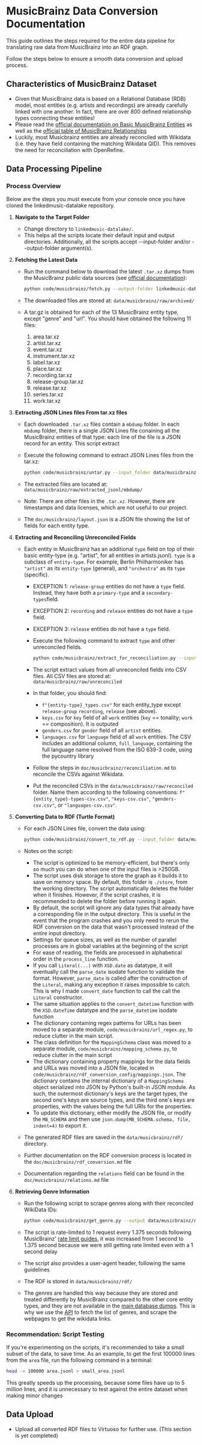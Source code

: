 # MusicBrainz Data Conversion Documentation

This guide outlines the steps required for the entire data pipeline for translating raw data from MusicBrainz into an RDF graph.

Follow the steps below to ensure a smooth data conversion and upload process.

## Characteristics of MusicBrainz Dataset

- Given that MusicBrainz data is based on a Relational Database (RDB) model, most entities (e.g. artists and recordings) are already carefully linked with one another. In fact, there are over 800 defined relationship types connecting these entities!
- Please read the [official documentation on Basic MusicBrainz Entities](//http://musicbrainz.org/doc/Terminology) as well as the [official table of MusicBrainz Relationships](https://musicbrainz.org/relationships)
- Luckily, most Musicbrainz entities are already reconciled with Wikidata (i.e. they have field containing the matching Wikidata QID). This removes the need for reconciliation with OpenRefine.

## Data Processing Pipeline

### Process Overview

Below are the steps you must execute from your console once you have cloned the linkedmusic-datalake repository.

1. **Navigate to the Target Folder**

    - Change directory to `linkedmusic-datalake/`.
    - This helps all the scripts locate their default input and output directories. Additionally, all the scripts accept  --input-folder and/or --output-folder argument(s).

2. **Fetching the Latest Data**

    - Run the command below to download the latest `.tar.xz` dumps from the MusicBrainz public data sources (see [official documentation](https://musicbrainz.org/doc/Development/JSON_Data_Dumps)):

        ```bash
        python code/musicbrainz/fetch.py --output-folder linkedmusic-datalake/data/musicbrainz/raw/archived/
        ```

    - The downloaded files are stored at:
        `data/musicbrainz/raw/archived/`
    - A tar.gz is obtained for each of the 13 MusicBrainz entity type, except "genre" and "url". You should have obtained the following 11 files:

        1. area.tar.xz
        2. artist.tar.xz
        3. event.tar.xz
        4. instrument.tar.xz
        5. label.tar.xz
        6. place.tar.xz
        7. recording.tar.xz
        8. release-group.tar.xz
        9. release.tar.xz
        10. series.tar.xz
        11. work.tar.xz

3. **Extracting JSON Lines files From tar.xz files**

    - Each downloaded `.tar.xz` files contain a `mbdump` folder. In each `mbdump` folder, there is a single JSON Lines file conaining all the MusicBrainz entities of that type: each line of the file is a JSON record for an entity.  This script extract

    - Execute the following command to extract JSON Lines files from the tar.xz:

        ```bash
        python code/musicbrainz/untar.py --input_folder data/musicbrainz/raw/archived/ --output_folder data/musicbrainz/raw/extracted_jsonl/
        ```

    - The extracted files are located at:
        `data/musicbrainz/raw/extracted_jsonl/mbdump/`

    - Note: There are other files in the `.tar.xz`. However, there are timestamps and data licenses, which are not useful to our project.

    - The `doc/musicbrainz/layout.json` is a JSON file showing the list of fields for each entity type.

4. **Extracting and Reconciling Unreconciled Fields**

    - Each entity in MusicBrainz has an additional `type` field on top of their basic entity-type (e.g. "artist", for all entities in artists.jsonl). `type` is a subclass of `entity-type`. For example, Berlin Philharmoniker has `"artist"` as its `entity-type` (general), and `"orchestra"` as its `type` (specific).

        - EXCEPTION 1: `release-group` entities do not have a `type` field. Instead, they have both a `primary-type` and a `secondary-types`field.
        - EXCEPTION 2: `recording` and `release` entities do not have a `type` field.
        - EXCEPTION 3: `release` entities do not have a `type` field. 

        

        - Execute the following command to extract `type` and other unreconciled fields. 

            ```bash
            python code/musicbrainz/extract_for_reconciliation.py --input_folder data/musicbrainz/raw/extracted_jsonl/mbdump/ --output_folder data/musicbrainz/raw/unreconciled/
            ```

        - The script extract values from all unreconciled fields into CSV files. All CSV files are stored at:
            `data/musicbrainz/raw/unreconciled`
        
        - In that folder, you should find:
            - `f"{entity-type}_types.csv"` for each entity_type except `release-group` `recording`, `release` (see above).
            - `keys.csv` for `key` field of all `work` entities (`key` == tonality; `work` == composition). It is outputed 
            - `genders.csv` for `gender` field of all `artist` entities. 
            - `languages.csv` for `language` field of all `work` entities. The CSV includes an additional column, `full_language`, containing the full language name resolved from the ISO 639-3 code, using the pycountry library
        - Follow the steps in `doc/musicbrainz/reconciliation.md` to reconcile the CSVs against Wikidata. 
        - Put the reconciled CSVs in the `data/musicbrainz/raw/reconciled` folder. Name them according to the following conventions:
         `f"{entity_type}-types-csv.csv"`, `"keys-csv.csv"`, `"genders-csv.csv"`, or `"languages-csv.csv"`.
5. **Converting Data to RDF (Turtle Format)**

    - For each JSON Lines file, convert the data using:

        ```bash
        python code/musicbrainz/convert_to_rdf.py --input_folder data/musicbrainz/raw/extracted_jsonl/mbdump/ --reconciled_folder data/musicbrainz/raw/reconciled/ --config_folder code/musicbrainz/rdf_conversion_config/ --output_folder data/musicbrainz/rdf/
        ```

    - Notes on the script:

        - The script is optimized to be memory-efficient, but there's only so much you can do when one of the input files is >250GB.
        - The script uses disk storage to store the graph as it builds it to save on memory space. By default, this folder is `./store`, from the working directory. The script automatically deletes the folder when it finishes. However, if the script crashes, it is recommended to delete the folder before running it again.
        - By default, the script will ignore any data types that already have a corresponding file in the output directory. This is useful in the event that the program crashes and you only need to rerun the RDF conversion on the data that wasn't processed instead of the entire input directory.
        - Settings for queue sizes, as well as the number of parallel processes are in global variables at the beginning of the script
        - For ease of reading, the fields are processed in alphabetical order in the `process_line` function.
        - If you call `Literal(...)` with `XSD.date` as datatype, it will eventually call the `parse_date` isodate function to validate the format. However, `parse_date` is called after the construction of the `Literal`, making any exception it raises impossible to catch. This is why I made `convert_date` function to call the call the `Literal` constructor.
        - The same situation applies to the `convert_datetime` function with the `XSD.dateTime` datatype and the `parse_datetime` isodate function
        - The dictionary containing regex patterns for URLs has been moved to a separate module, `code/musicbrainz/url_regex.py`, to reduce clutter in the main script. 
        - The class definition for the `MappingSchema` class was moved to a separate module, `code/musicbrainz/mapping_schema.py`, to reduce clutter in the main script
        - The dictionary containing property mappings for the data fields and URLs was moved into a JSON file, located in `code/musicbrainz/rdf_conversion_config/mappings.json`. The dictionary contains the internal dictionary of a `MappingSchema` object serialized into JSON by Python's built-in JSON module. As such, the outermost dictionary's keys are the target types, the second one's keys are source types, and the third one's keys are properties, with the values being the full URIs for the properties.
        - To update this dictionary, either modify the JSON file, or modify the `MB_SCHEMA` and then use `json.dump(MB_SCHEMA.schema, file, indent=4)` to export it.

    - The generated RDF files are saved in the `data/musicbrainz/rdf/` directory.
    - Further documentation on the RDF conversion process is located in the `doc/musicbrainz/rdf_conversion.md` file
    - Documentation regarding the `relations` field can be found in the `doc/musicbrainz/relations.md` file

6. **Retrieving Genre Information**

    - Run the following script to scrape genres along with their reconciled WikiData IDs:

        ```bash
        python code/musicbrainz/get_genre.py --output data/musicbrainz/rdf/
        ```

    - The script is rate-limited to 1 request every 1.375 seconds following MusicBrainz' [rate limit guides](https://musicbrainz.org/doc/MusicBrainz_API/Rate_Limiting#How_throttling_works), it was increased from 1 second to 1.375 second because we were still getting rate limited even with a 1 second delay
    - The script also provides a user-agent header, following the same guidelines
    - The RDF is stored in `data/musicbrainz/rdf/`
    - The genres are handled this way because they are stored and treated differently by MusicBrainz compared to the other core entity types, and they are not available in the [main database dumps](https://data.metabrainz.org/pub/musicbrainz/data/json-dumps/). This is why we use the [API](https://musicbrainz.org/doc/MusicBrainz_API/#Introduction) to fetch the list of genres, and scrape the webpages to get the wikidata links.

### Recommendation: Script Testing

If you're experimenting on the scripts, it's recommended to take a small subset of the data, to save time. As an example, to get the first 100000 lines from the `area` file, run the following command in a terminal:

```bash
head -n 100000 area.jsonl > small_area.jsonl
```

This greatly speeds up the processing, because some files have up to 5 million lines, and it is unnecessary to test against the entire dataset when making minor changes



## Data Upload

- Upload all converted RDF files to Virtuoso for further use. 
(This section is yet completed)

